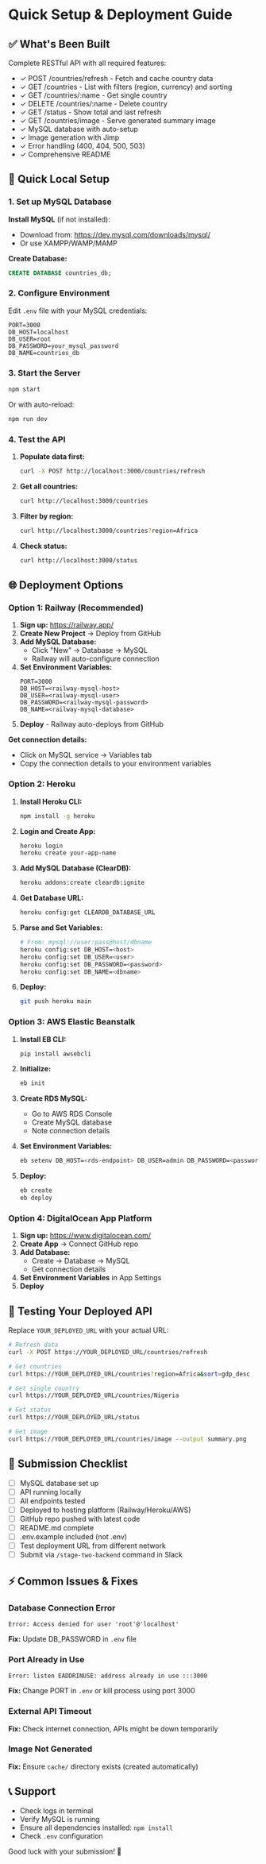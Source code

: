 # Quick Setup & Deployment Guide

## ✅ What's Been Built

Complete RESTful API with all required features:
- ✓ POST /countries/refresh - Fetch and cache country data
- ✓ GET /countries - List with filters (region, currency) and sorting
- ✓ GET /countries/:name - Get single country
- ✓ DELETE /countries/:name - Delete country
- ✓ GET /status - Show total and last refresh
- ✓ GET /countries/image - Serve generated summary image
- ✓ MySQL database with auto-setup
- ✓ Image generation with Jimp
- ✓ Error handling (400, 404, 500, 503)
- ✓ Comprehensive README

## 🚀 Quick Local Setup

### 1. Set up MySQL Database

**Install MySQL** (if not installed):
- Download from: https://dev.mysql.com/downloads/mysql/
- Or use XAMPP/WAMP/MAMP

**Create Database:**
```sql
CREATE DATABASE countries_db;
```

### 2. Configure Environment

Edit `.env` file with your MySQL credentials:
```env
PORT=3000
DB_HOST=localhost
DB_USER=root
DB_PASSWORD=your_mysql_password
DB_NAME=countries_db
```

### 3. Start the Server

```bash
npm start
```

Or with auto-reload:
```bash
npm run dev
```

### 4. Test the API

1. **Populate data first:**
   ```bash
   curl -X POST http://localhost:3000/countries/refresh
   ```

2. **Get all countries:**
   ```bash
   curl http://localhost:3000/countries
   ```

3. **Filter by region:**
   ```bash
   curl http://localhost:3000/countries?region=Africa
   ```

4. **Check status:**
   ```bash
   curl http://localhost:3000/status
   ```

## 🌐 Deployment Options

### Option 1: Railway (Recommended)

1. **Sign up:** https://railway.app/
2. **Create New Project** → Deploy from GitHub
3. **Add MySQL Database:**
   - Click "New" → Database → MySQL
   - Railway will auto-configure connection
4. **Set Environment Variables:**
   ```
   PORT=3000
   DB_HOST=<railway-mysql-host>
   DB_USER=<railway-mysql-user>
   DB_PASSWORD=<railway-mysql-password>
   DB_NAME=<railway-mysql-database>
   ```
5. **Deploy** - Railway auto-deploys from GitHub

**Get connection details:**
- Click on MySQL service → Variables tab
- Copy the connection details to your environment variables

### Option 2: Heroku

1. **Install Heroku CLI:**
   ```bash
   npm install -g heroku
   ```

2. **Login and Create App:**
   ```bash
   heroku login
   heroku create your-app-name
   ```

3. **Add MySQL Database (ClearDB):**
   ```bash
   heroku addons:create cleardb:ignite
   ```

4. **Get Database URL:**
   ```bash
   heroku config:get CLEARDB_DATABASE_URL
   ```

5. **Parse and Set Variables:**
   ```bash
   # From: mysql://user:pass@host/dbname
   heroku config:set DB_HOST=<host>
   heroku config:set DB_USER=<user>
   heroku config:set DB_PASSWORD=<password>
   heroku config:set DB_NAME=<dbname>
   ```

6. **Deploy:**
   ```bash
   git push heroku main
   ```

### Option 3: AWS Elastic Beanstalk

1. **Install EB CLI:**
   ```bash
   pip install awsebcli
   ```

2. **Initialize:**
   ```bash
   eb init
   ```

3. **Create RDS MySQL:**
   - Go to AWS RDS Console
   - Create MySQL database
   - Note connection details

4. **Set Environment Variables:**
   ```bash
   eb setenv DB_HOST=<rds-endpoint> DB_USER=admin DB_PASSWORD=<password> DB_NAME=countries_db
   ```

5. **Deploy:**
   ```bash
   eb create
   eb deploy
   ```

### Option 4: DigitalOcean App Platform

1. **Sign up:** https://www.digitalocean.com/
2. **Create App** → Connect GitHub repo
3. **Add Database:**
   - Create → Database → MySQL
   - Get connection details
4. **Set Environment Variables** in App Settings
5. **Deploy**

## 📝 Testing Your Deployed API

Replace `YOUR_DEPLOYED_URL` with your actual URL:

```bash
# Refresh data
curl -X POST https://YOUR_DEPLOYED_URL/countries/refresh

# Get countries
curl https://YOUR_DEPLOYED_URL/countries?region=Africa&sort=gdp_desc

# Get single country
curl https://YOUR_DEPLOYED_URL/countries/Nigeria

# Get status
curl https://YOUR_DEPLOYED_URL/status

# Get image
curl https://YOUR_DEPLOYED_URL/countries/image --output summary.png
```

## 🎯 Submission Checklist

- [ ] MySQL database set up
- [ ] API running locally
- [ ] All endpoints tested
- [ ] Deployed to hosting platform (Railway/Heroku/AWS)
- [ ] GitHub repo pushed with latest code
- [ ] README.md complete
- [ ] .env.example included (not .env)
- [ ] Test deployment URL from different network
- [ ] Submit via `/stage-two-backend` command in Slack

## ⚡ Common Issues & Fixes

### Database Connection Error
```
Error: Access denied for user 'root'@'localhost'
```
**Fix:** Update DB_PASSWORD in `.env` file

### Port Already in Use
```
Error: listen EADDRINUSE: address already in use :::3000
```
**Fix:** Change PORT in `.env` or kill process using port 3000

### External API Timeout
**Fix:** Check internet connection, APIs might be down temporarily

### Image Not Generated
**Fix:** Ensure `cache/` directory exists (created automatically)

## 📞 Support

- Check logs in terminal
- Verify MySQL is running
- Ensure all dependencies installed: `npm install`
- Check `.env` configuration

Good luck with your submission! 🚀

